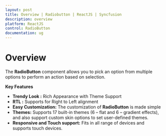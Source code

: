 ```yaml
---
layout: post
title: Overview | Radiobutton | ReactJS | Syncfusion
description: overview
platform: ReactJS
control: RadioButton
documentation: ug
---
```


# Overview

The **RadioButton** component allows you to pick an option from multiple options to perform an action based on selection.  

**Key Features**

* **Trendy Look :** Rich Appearance with Theme Support
* **RTL :** Supports for Right to Left alignment
* **Easy Customization:** The customization of **RadioButton**  is made simple
* **Themes:** Supports 17 built-in themes (6 – flat and 6 – gradient effects), and also support custom skin options to set user-defined themes.
* **Responsive and Touch support:** Fits in all range of devices and supports touch devices. 



